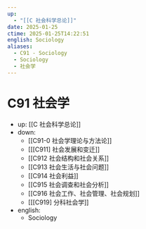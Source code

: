 ```yaml
---
up:
  - "[[C 社会科学总论]]"
date: 2025-01-25
ctime: 2025-01-25T14:22:51
english: Sociology
aliases:
  - C91 - Sociology
  - Sociology
  - 社会学
---
```


# C91 社会学

- up: [[C 社会科学总论]]
- down:
	- [[C91-0 社会学理论与方法论]]
	- [[[C911] 社会发展和变迁]]
	- [[C912 社会结构和社会关系]]
	- [[C913 社会生活与社会问题]]
	- [[C914 社会利益]]
	- [[C915 社会调查和社会分析]]
	- [[C916 社会工作、社会管理、社会规划]]
	- [[[C919] 分科社会学]]
- english:
	- Sociology
